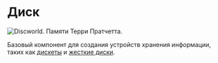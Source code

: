 # Диск

![Discworld. Памяти Терри Пратчетта.](oredict:oc:materialDisk)

Базовый компонент для создания устройств хранения информации, таких как [дискеты](floppy.md) и [жесткие диски](hdd1.md).
